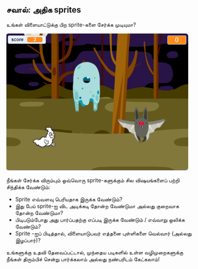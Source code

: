 ## சவால்: அதிக sprites

உங்கள் விளையாட்டுக்கு பிற sprite-களை சேர்க்க முடியுமா?

![திரைப்பிடிப்பு](images/ghost-final.png)

நீங்கள் சேர்க்க விரும்பும் ஒவ்வொரு sprite-களுக்கும் சில விஷயங்களைப் பற்றி சிந்திக்க வேண்டும்:

+ Sprite எவ்வளவு பெரியதாக இருக்க வேண்டும்?
+ இது பேய் sprite-ஐ விட அடிக்கடி தோன்ற வேண்டுமா அல்லது குறைவாக தோன்ற வேண்டுமா?
+ பிடிபடும்போது அது பார்ப்பதற்கு எப்படி இருக்க வேண்டும் / எவ்வாறு ஒலிக்க வேண்டும்?
+ Sprite -ஐப் பிடித்தால், விளையாடுபவர் எத்தனை புள்ளிகளை வெல்வார் (அல்லது இழப்பார்)?

உங்களுக்கு உதவி தேவைப்பட்டால், முந்தைய படிகளில் உள்ள வழிமுறைகளுக்கு நீங்கள் திரும்பிச் சென்று பார்க்கலாம் அல்லது நண்பரிடம் கேட்கலாம்!